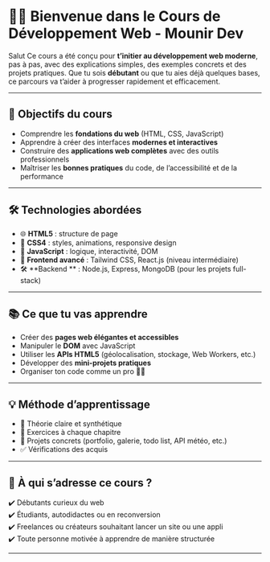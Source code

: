 # 👨‍💻 Bienvenue dans le Cours de Développement Web - **Mounir Dev**

Salut 
Ce cours a été conçu pour **t’initier au développement web moderne**, pas à pas, avec des explications simples, des exemples concrets et des projets pratiques. Que tu sois **débutant** ou que tu aies déjà quelques bases, ce parcours va t’aider à progresser rapidement et efficacement.

---

## 🎯 Objectifs du cours

- Comprendre les **fondations du web** (HTML, CSS, JavaScript)
- Apprendre à créer des interfaces **modernes et interactives**
- Construire des **applications web complètes** avec des outils professionnels
- Maîtriser les **bonnes pratiques** du code, de l’accessibilité et de la performance

---

## 🛠️ Technologies abordées

- 🌐 **HTML5** : structure de page
- 🎨 **CSS4** : styles, animations, responsive design
- 🧠 **JavaScript** : logique, interactivité, DOM
- 🧱 **Frontend avancé** : Tailwind CSS, React.js (niveau intermédiaire)
- 🛠️ **Backend ** : Node.js, Express, MongoDB (pour les projets full-stack)

---

## 📚 Ce que tu vas apprendre

- Créer des **pages web élégantes et accessibles**
- Manipuler le **DOM** avec JavaScript
- Utiliser les **APIs HTML5** (géolocalisation, stockage, Web Workers, etc.)
- Développer des **mini-projets pratiques**
- Organiser ton code comme un pro 🧑‍💻

---

## 💡 Méthode d’apprentissage

- 📖 Théorie claire et synthétique
- 🧪 Exercices à chaque chapitre
- 🧩 Projets concrets (portfolio, galerie, todo list, API météo, etc.)
- ✅ Vérifications des acquis

---

## 🧭 À qui s’adresse ce cours ?

✔️ Débutants curieux du web  
✔️ Étudiants, autodidactes ou en reconversion  
✔️ Freelances ou créateurs souhaitant lancer un site ou une appli  
✔️ Toute personne motivée à apprendre de manière structurée

---


